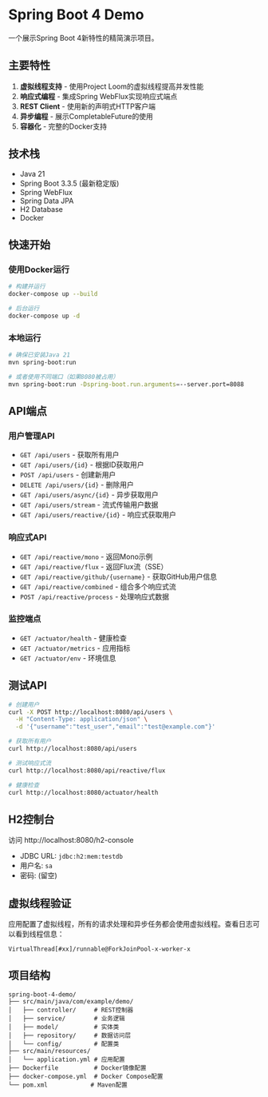 # Spring Boot 4 Demo

一个展示Spring Boot 4新特性的精简演示项目。

## 主要特性

1. **虚拟线程支持** - 使用Project Loom的虚拟线程提高并发性能
2. **响应式编程** - 集成Spring WebFlux实现响应式端点
3. **REST Client** - 使用新的声明式HTTP客户端
4. **异步编程** - 展示CompletableFuture的使用
5. **容器化** - 完整的Docker支持

## 技术栈

- Java 21
- Spring Boot 3.3.5 (最新稳定版)
- Spring WebFlux
- Spring Data JPA
- H2 Database
- Docker

## 快速开始

### 使用Docker运行

```bash
# 构建并运行
docker-compose up --build

# 后台运行
docker-compose up -d
```

### 本地运行

```bash
# 确保已安装Java 21
mvn spring-boot:run

# 或者使用不同端口（如果8080被占用）
mvn spring-boot:run -Dspring-boot.run.arguments=--server.port=8088
```

## API端点

### 用户管理API
- `GET /api/users` - 获取所有用户
- `GET /api/users/{id}` - 根据ID获取用户
- `POST /api/users` - 创建新用户
- `DELETE /api/users/{id}` - 删除用户
- `GET /api/users/async/{id}` - 异步获取用户
- `GET /api/users/stream` - 流式传输用户数据
- `GET /api/users/reactive/{id}` - 响应式获取用户

### 响应式API
- `GET /api/reactive/mono` - 返回Mono示例
- `GET /api/reactive/flux` - 返回Flux流（SSE）
- `GET /api/reactive/github/{username}` - 获取GitHub用户信息
- `GET /api/reactive/combined` - 组合多个响应式流
- `POST /api/reactive/process` - 处理响应式数据

### 监控端点
- `GET /actuator/health` - 健康检查
- `GET /actuator/metrics` - 应用指标
- `GET /actuator/env` - 环境信息

## 测试API

```bash
# 创建用户
curl -X POST http://localhost:8080/api/users \
  -H "Content-Type: application/json" \
  -d '{"username":"test_user","email":"test@example.com"}'

# 获取所有用户
curl http://localhost:8080/api/users

# 测试响应式流
curl http://localhost:8080/api/reactive/flux

# 健康检查
curl http://localhost:8080/actuator/health
```

## H2控制台

访问 http://localhost:8080/h2-console
- JDBC URL: `jdbc:h2:mem:testdb`
- 用户名: `sa`
- 密码: (留空)

## 虚拟线程验证

应用配置了虚拟线程，所有的请求处理和异步任务都会使用虚拟线程。查看日志可以看到线程信息：
```
VirtualThread[#xx]/runnable@ForkJoinPool-x-worker-x
```

## 项目结构

```
spring-boot-4-demo/
├── src/main/java/com/example/demo/
│   ├── controller/     # REST控制器
│   ├── service/        # 业务逻辑
│   ├── model/          # 实体类
│   ├── repository/     # 数据访问层
│   └── config/         # 配置类
├── src/main/resources/
│   └── application.yml # 应用配置
├── Dockerfile          # Docker镜像配置
├── docker-compose.yml  # Docker Compose配置
└── pom.xml            # Maven配置
```